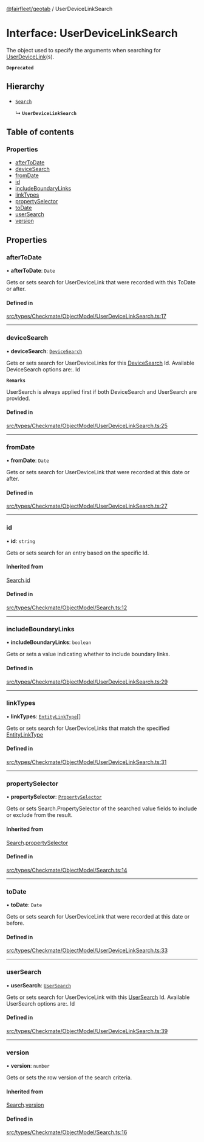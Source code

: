 [@fairfleet/geotab](../README.md) / UserDeviceLinkSearch

# Interface: UserDeviceLinkSearch

The object used to specify the arguments when searching for [UserDeviceLink](UserDeviceLink.md)(s).

**`Deprecated`**

## Hierarchy

- [`Search`](Search.md)

  ↳ **`UserDeviceLinkSearch`**

## Table of contents

### Properties

- [afterToDate](UserDeviceLinkSearch.md#aftertodate)
- [deviceSearch](UserDeviceLinkSearch.md#devicesearch)
- [fromDate](UserDeviceLinkSearch.md#fromdate)
- [id](UserDeviceLinkSearch.md#id)
- [includeBoundaryLinks](UserDeviceLinkSearch.md#includeboundarylinks)
- [linkTypes](UserDeviceLinkSearch.md#linktypes)
- [propertySelector](UserDeviceLinkSearch.md#propertyselector)
- [toDate](UserDeviceLinkSearch.md#todate)
- [userSearch](UserDeviceLinkSearch.md#usersearch)
- [version](UserDeviceLinkSearch.md#version)

## Properties

### afterToDate

• **afterToDate**: `Date`

Gets or sets search for UserDeviceLink that were recorded with this ToDate or after.

#### Defined in

[src/types/Checkmate/ObjectModel/UserDeviceLinkSearch.ts:17](https://github.com/fairfleet/geotab/blob/b682f10/src/types/Checkmate/ObjectModel/UserDeviceLinkSearch.ts#L17)

___

### deviceSearch

• **deviceSearch**: [`DeviceSearch`](DeviceSearch.md)

Gets or sets search for UserDeviceLinks for this [DeviceSearch](DeviceSearch.md) Id.
 Available DeviceSearch options are:.
 <list><item><description>Id</description></item></list>

**`Remarks`**

UserSearch is always applied first if both DeviceSearch and UserSearch are provided.

#### Defined in

[src/types/Checkmate/ObjectModel/UserDeviceLinkSearch.ts:25](https://github.com/fairfleet/geotab/blob/b682f10/src/types/Checkmate/ObjectModel/UserDeviceLinkSearch.ts#L25)

___

### fromDate

• **fromDate**: `Date`

Gets or sets search for UserDeviceLink that were recorded at this date or after.

#### Defined in

[src/types/Checkmate/ObjectModel/UserDeviceLinkSearch.ts:27](https://github.com/fairfleet/geotab/blob/b682f10/src/types/Checkmate/ObjectModel/UserDeviceLinkSearch.ts#L27)

___

### id

• **id**: `string`

Gets or sets search for an entry based on the specific Id.

#### Inherited from

[Search](Search.md).[id](Search.md#id)

#### Defined in

[src/types/Checkmate/ObjectModel/Search.ts:12](https://github.com/fairfleet/geotab/blob/b682f10/src/types/Checkmate/ObjectModel/Search.ts#L12)

___

### includeBoundaryLinks

• **includeBoundaryLinks**: `boolean`

Gets or sets a value indicating whether to include boundary links.

#### Defined in

[src/types/Checkmate/ObjectModel/UserDeviceLinkSearch.ts:29](https://github.com/fairfleet/geotab/blob/b682f10/src/types/Checkmate/ObjectModel/UserDeviceLinkSearch.ts#L29)

___

### linkTypes

• **linkTypes**: [`EntityLinkType`](../README.md#entitylinktype)[]

Gets or sets search for UserDeviceLinks that match the specified [EntityLinkType](../README.md#entitylinktype)

#### Defined in

[src/types/Checkmate/ObjectModel/UserDeviceLinkSearch.ts:31](https://github.com/fairfleet/geotab/blob/b682f10/src/types/Checkmate/ObjectModel/UserDeviceLinkSearch.ts#L31)

___

### propertySelector

• **propertySelector**: [`PropertySelector`](PropertySelector.md)

Gets or sets Search.PropertySelector of the searched value fields to include or exclude from the result.

#### Inherited from

[Search](Search.md).[propertySelector](Search.md#propertyselector)

#### Defined in

[src/types/Checkmate/ObjectModel/Search.ts:14](https://github.com/fairfleet/geotab/blob/b682f10/src/types/Checkmate/ObjectModel/Search.ts#L14)

___

### toDate

• **toDate**: `Date`

Gets or sets search for UserDeviceLink that were recorded at this date or before.

#### Defined in

[src/types/Checkmate/ObjectModel/UserDeviceLinkSearch.ts:33](https://github.com/fairfleet/geotab/blob/b682f10/src/types/Checkmate/ObjectModel/UserDeviceLinkSearch.ts#L33)

___

### userSearch

• **userSearch**: [`UserSearch`](UserSearch.md)

Gets or sets search for UserDeviceLink with this [UserSearch](UserSearch.md) Id.
 Available UserSearch options are:.
 <list><item><description>Id</description></item></list>

#### Defined in

[src/types/Checkmate/ObjectModel/UserDeviceLinkSearch.ts:39](https://github.com/fairfleet/geotab/blob/b682f10/src/types/Checkmate/ObjectModel/UserDeviceLinkSearch.ts#L39)

___

### version

• **version**: `number`

Gets or sets the row version of the search criteria.

#### Inherited from

[Search](Search.md).[version](Search.md#version)

#### Defined in

[src/types/Checkmate/ObjectModel/Search.ts:16](https://github.com/fairfleet/geotab/blob/b682f10/src/types/Checkmate/ObjectModel/Search.ts#L16)
